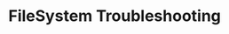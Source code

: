# FileSystem Troubleshooting

## 
### 
<!-- 

```bash
```


```bash
```


```bash
```


```bash
```




```bash
```

### Connetion refused 
- Check `Firewall`
  - CentOS: `systemctl status firewalld`
  <img src="https://phoenixnap.com/kb/wp-content/uploads/2021/04/active-firewalld-centos7.png">
  
  - Ubuntu: `sudo ufw status verbose`
  <img src="https://storage.googleapis.com/static.configserverfirewall.com/images/ufw/status/ufw-status-verbose.png">
  
  - `sudo ufw status numbered`
  
  - `sudo ufw status | grep -i deny`
  <img src="https://storage.googleapis.com/static.configserverfirewall.com/images/ufw/status/statust-deny.png"> -->